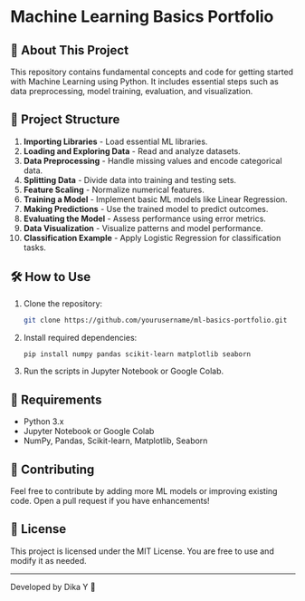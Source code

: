 # Machine Learning Basics Portfolio

## 🚀 About This Project
This repository contains fundamental concepts and code for getting started with Machine Learning using Python. It includes essential steps such as data preprocessing, model training, evaluation, and visualization.

## 📂 Project Structure
1. **Importing Libraries** - Load essential ML libraries.
2. **Loading and Exploring Data** - Read and analyze datasets.
3. **Data Preprocessing** - Handle missing values and encode categorical data.
4. **Splitting Data** - Divide data into training and testing sets.
5. **Feature Scaling** - Normalize numerical features.
6. **Training a Model** - Implement basic ML models like Linear Regression.
7. **Making Predictions** - Use the trained model to predict outcomes.
8. **Evaluating the Model** - Assess performance using error metrics.
9. **Data Visualization** - Visualize patterns and model performance.
10. **Classification Example** - Apply Logistic Regression for classification tasks.

## 🛠 How to Use
1. Clone the repository:
   ```bash
   git clone https://github.com/yourusername/ml-basics-portfolio.git
   ```
2. Install required dependencies:
   ```bash
   pip install numpy pandas scikit-learn matplotlib seaborn
   ```
3. Run the scripts in Jupyter Notebook or Google Colab.

## 📌 Requirements
- Python 3.x
- Jupyter Notebook or Google Colab
- NumPy, Pandas, Scikit-learn, Matplotlib, Seaborn

## 🤝 Contributing
Feel free to contribute by adding more ML models or improving existing code. Open a pull request if you have enhancements!

## 📜 License
This project is licensed under the MIT License. You are free to use and modify it as needed.

---
Developed by Dika Y 🚀

